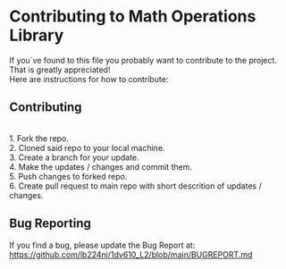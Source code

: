 # Contributing to Math Operations Library

If you´ve found to this file you probably want to contribute to the project. That is greatly appreciated!<br>Here are instructions for how to contribute:

## Contributing

<br> 1. Fork the repo.<br> 2. Cloned said repo to your local machine.<br> 3. Create a branch for your update.<br> 4. Make the updates / changes and commit them.<br> 5. Push changes to forked repo.<br> 6. Create pull request to main repo with short descrition of updates / changes.

## Bug Reporting
If you find a bug, please update the Bug Report at: https://github.com/lb224nj/1dv610_L2/blob/main/BUGREPORT.md